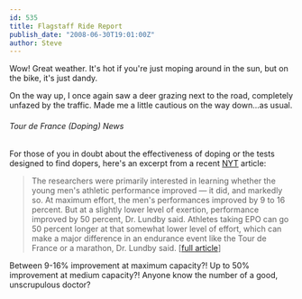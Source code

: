 ```yaml
---
id: 535
title: Flagstaff Ride Report
publish_date: "2008-06-30T19:01:00Z"
author: Steve
---
```

Wow! Great weather. It's hot if you're just moping around in the sun, but on the bike, it's just dandy.

On the way up, I once again saw a deer grazing next to the road, completely unfazed by the traffic. Made me a little cautious on the way down...as usual.

###### Tour de France (Doping) News

For those of you in doubt about the effectiveness of doping or the tests designed to find dopers, here's an excerpt from a recent [NYT](http://www.nytimes.com/2008/06/26/sports/olympics/26doping.html?_r=1&scp=1&sq=epo&st=nyt&oref=slogin) article:

> The researchers were primarily interested in learning whether the young men's athletic performance improved — it did, and markedly so. At maximum effort, the men's performances improved by 9 to 16 percent. But at a slightly lower level of exertion, performance improved by 50 percent, Dr. Lundby said. Athletes taking EPO can go 50 percent longer at that somewhat lower level of effort, which can make a major difference in an endurance event like the Tour de France or a marathon, Dr. Lundby said. \[[full article](http://www.nytimes.com/2008/06/26/sports/olympics/26doping.html?_r=1&scp=1&sq=epo&st=nyt&oref=slogin)\]

Between 9-16% improvement at maximum capacity?! Up to 50% improvement at medium capacity?! Anyone know the number of a good, unscrupulous doctor?
